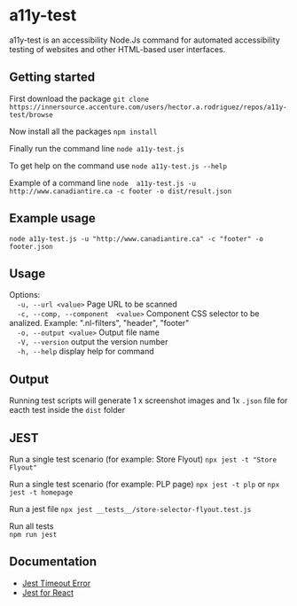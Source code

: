 # a11y-test

a11y-test is an accessibility Node.Js command for automated accessibility testing of websites and other HTML-based user interfaces.

## Getting started
First download the package
`git clone https://innersource.accenture.com/users/hector.a.rodriguez/repos/a11y-test/browse`

Now install all the packages 
`npm install`

Finally run the command line
`node a11y-test.js`

To get help on the command use
`node a11y-test.js --help`

Example of a command line
`node  a11y-test.js -u http://www.canadiantire.ca -c footer -o dist/result.json`

## Example usage
`node a11y-test.js -u "http://www.canadiantire.ca" -c "footer" -o footer.json`


## Usage
Options:  
`  -u, --url <value>`                 Page URL to be scanned  
`  -c, --comp, --component  <value>`  Component CSS selector to be analized. Example: ".nl-filters", "header", "footer"  
`  -o, --output <value>`              Output file name  
`  -V, --version`                     output the version number  
`  -h, --help`                        display help for command  


## Output
Running test scripts will  generate 1 x screenshot images and 1x `.json` file for eacth test inside the `dist` folder
## JEST
Run a single test scenario (for example: Store Flyout)
`npx jest -t "Store Flyout"`

Run a single test scenario (for example: PLP page)
`npx jest -t plp`
or
`npx jest -t homepage`

Run a jest file
`npx jest __tests__/store-selector-flyout.test.js`

Run all tests  
`npm run jest`


## Documentation
- [Jest Timeout Error](https://bobbyhadz.com/blog/jest-exceeded-timeout-of-5000-ms-for-test)
- [Jest for React](https://aaron-kt-berry.medium.com/a11y-testing-with-axe-core-eb074744e073)
